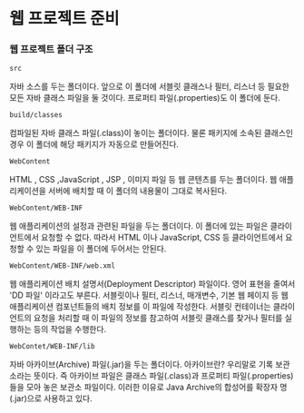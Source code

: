 # 웹 프로젝트 준비

### 웹 프로젝트 폴더 구조


`src`

자바 소스를 두는 폴더이다. 앞으로 이 폴더에 서블릿 클래스나 필터, 리스너 등
필요한 모든 자바 클래스 파일을 둘 것이다. 프로퍼티 파일(.properties)도 이 폴더에 둔다.


`build/classes`

컴파일된 자바 클래스 파일(.class)이 놓이는 폴더이다. 물론 패키지에 소속된 클래스인
경우 이 폴더에 해당 패키지가 자동으로 만들어진다.

`WebContent`

HTML , CSS ,JavaScript , JSP , 이미지 파일 등 웹 콘텐츠를 두는 폴더이다.
웹 애플리케이션을 서버에 배치할 때 이 폴더의 내용물이 그대로 복사된다.

`WebContent/WEB-INF`

웹 애플리케이션의 설정과 관련된 파일을 두는 폴더이다. 이 폴더에 있는 파일은
클라이언트에서 요청할 수 없다. 따라서 HTML 이나 JavaScript, CSS 등 클라이언트에서
요청할 수 있는 파일을 이 폴더에 두어서는 안된다.

`WebContent/WEB-INF/web.xml`

웹 애플리케이션 배치 설명서(Deployment Descriptor) 파일이다. 영어 표현을
줄여서 'DD 파일' 이라고도 부른다. 서블릿이나 필터, 리스너, 매개변수, 기본 웹 페이지
등 웹 애플리케이션 컴포넌트들의 배치 정보를 이 파일에 작성한다. 서블릿 컨테이너는
클라이언트의 요청을 처리할 때 이 파일의 정보를 참고하여 서블릿 클래스를 찾거나
필터를 실행하는 등의 작업을 수행한다.


`WebContet/WEB-INF/lib`

자바 아카이브(Archive) 파일(.jar)을 두는 폴더이다. 아카이브란? 우리말로 기록 보관소라는
뜻이다. 즉 아카이브 파일은 클래스 파일(.class)과 프로퍼티 파일(.properties)들을
모아 놓은 보관소 파일이다. 이러한 이유로 Java Archive의 합성어를 확장자 명(.jar)으로
사용하고 있다.
